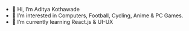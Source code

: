 - 👋 Hi, I’m Aditya Kothawade
- 👀 I’m interested in Computers, Football, Cycling, Anime & PC Games.
- 🌱 I’m currently learning React.js & UI-UX



<!---
koanix5/koanix5 is a ✨ special ✨ repository because its `README.md` (this file) appears on your GitHub profile.
You can click the Preview link to take a look at your changes.
--->

